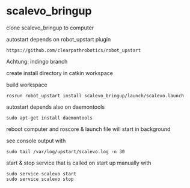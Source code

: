 # scalevo_bringup
 
 clone scalevo_bringup to computer

autostart depends on robot_upstart plugin

    https://github.com/clearpathrobotics/robot_upstart 

Achtung: indingo branch

create install directory in catkin workspace

build workspace

    rosrun robot_upstart install scalevo_bringup/launch/scalevo.launch

autostart depends also on daemontools

    sudo apt-get install daemontools 

reboot computer and roscore & launch file will start in background

see console output with

    sudo tail /var/log/upstart/scalevo.log -n 30

start & stop service that is called on start up manually with 

    sudo service scalevo start
    sudo service scalevo stop

